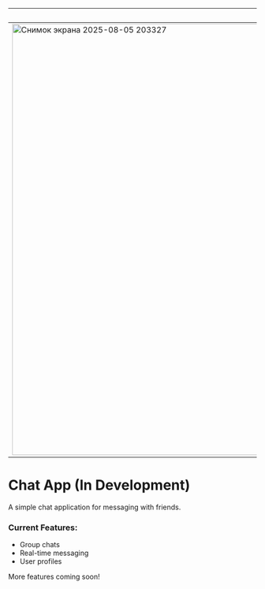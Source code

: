 | HOMESCREEN | GROUPLIST | PROFILE | CHAT |
|------------|-----------|---------|------|
| <img width="1919" height="875" alt="Снимок экрана 2025-08-05 203327" src="https://github.com/user-attachments/assets/8b11f1a6-e18e-430e-bbe8-96fa1ee6be4a" /> | <img width="1919" height="858" alt="Снимок экрана 2025-08-05 203355" src="https://github.com/user-attachments/assets/f822df7f-49b3-486c-b126-b10dee775b89" /> | <img width="1919" height="872" alt="Снимок экрана 2025-08-05 203433" src="https://github.com/user-attachments/assets/6d4eca1b-446d-4aa6-92bd-ee82fe55c018" /> | <img width="1918" height="870" alt="Снимок экрана 2025-08-05 203414" src="https://github.com/user-attachments/assets/cb65f814-8f36-421d-96e2-9dc94f6dc747" /> |


# Chat App (In Development)
A simple chat application for messaging with friends.

### Current Features:
- Group chats
- Real-time messaging
- User profiles

More features coming soon!

